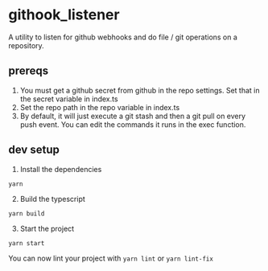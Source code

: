 # githook_listener

A utility to listen for github webhooks and do file / git operations on a repository.

## prereqs

1. You must get a github secret from github in the repo settings. Set that in the secret variable in index.ts
2. Set the repo path in the repo variable in index.ts
3. By default, it will just execute a git stash and then a git pull on every push event. You can edit the commands it runs in the exec function.

## dev setup

1. Install the dependencies

`yarn`

2. Build the typescript

`yarn build`

3. Start the project

`yarn start`

You can now lint your project with `yarn lint` or `yarn lint-fix`


